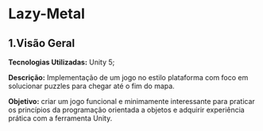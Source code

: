 # Lazy-Metal

## **1.Visão Geral**
**Tecnologias Utilizadas:** Unity 5;

**Descrição:** Implementação de um jogo no estilo plataforma com foco em solucionar puzzles para chegar até o fim do mapa.

**Objetivo:** criar um jogo funcional e minimamente interessante para praticar os princípios da programação orientada a objetos e adquirir experiência prática com a ferramenta Unity.

